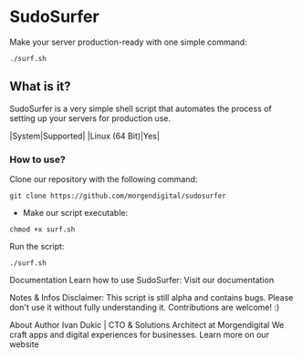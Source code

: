 # SudoSurfer
Make your server production-ready with one simple command:
```
./surf.sh
```
## What is it?
SudoSurfer is a very simple shell script that automates the process of setting up your servers for production use.

|System|Supported|
|Linux (64 Bit)|Yes|

### How to use?
Clone our repository with the following command:
```shell
git clone https://github.com/morgendigital/sudosurfer
```
- Make our script executable:
```shell
chmod +x surf.sh
```
Run the script:
```shell
./surf.sh
```

Documentation
Learn how to use SudoSurfer:
Visit our documentation

Notes & Infos
Disclaimer:
This script is still alpha and contains bugs.
Please don't use it without fully understanding it.
Contributions are welcome! :)

About Author
Ivan Dukic | CTO & Solutions Architect at Morgendigital
We craft apps and digital experiences for businesses.
Learn more on our website


